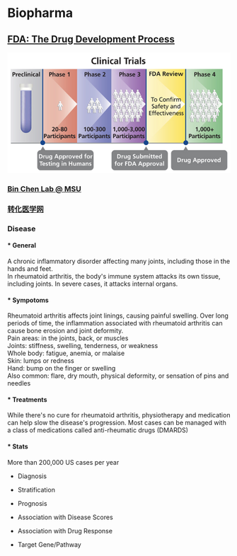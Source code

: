 # Biopharma

## [FDA: The Drug Development Process](https://www.fda.gov/patients/learn-about-drug-and-device-approvals/drug-development-process)

![](https://github.com/rli012/Biopharma/blob/master/Clinical-Trial-600.jpg)


### [Bin Chen Lab @ MSU](http://binchenlab.org/)  

### [转化医学网](https://www.360zhyx.com/)  


### Disease

#### * General
A chronic inflammatory disorder affecting many joints, including those in the hands and feet.  
In rheumatoid arthritis, the body's immune system attacks its own tissue, including joints. In severe cases, it attacks internal organs.

#### * Sympotoms
Rheumatoid arthritis affects joint linings, causing painful swelling. Over long periods of time, the inflammation associated with rheumatoid arthritis can cause bone erosion and joint deformity.  
Pain areas: in the joints, back, or muscles  
Joints: stiffness, swelling, tenderness, or weakness  
Whole body: fatigue, anemia, or malaise  
Skin: lumps or redness  
Hand: bump on the finger or swelling  
Also common: flare, dry mouth, physical deformity, or sensation of pins and needles  

#### * Treatments
While there's no cure for rheumatoid arthritis, physiotherapy and medication can help slow the disease's progression. Most cases can be managed with a class of medications called anti-rheumatic drugs (DMARDS)  

#### * Stats
More than 200,000 US cases per year

* Diagnosis
* Stratification
* Prognosis
* Association with Disease Scores
* Association with Drug Response

* Target Gene/Pathway
